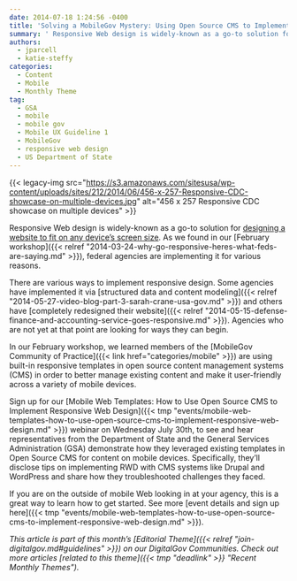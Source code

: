```yaml
---
date: 2014-07-18 1:24:56 -0400
title: 'Solving a MobileGov Mystery: Using Open Source CMS to Implement Responsive Web Design'
summary: ' Responsive Web design is widely-known as a go-to solution for designing a website to fit on any device&rsquo;s screen size. As we found in our February workshop, federal agencies are implementing it for various reasons. There are various ways to implement responsive'
authors:
  - jparcell
  - katie-steffy
categories:
  - Content
  - Mobile
  - Monthly Theme
tag:
  - GSA
  - mobile
  - mobile gov
  - Mobile UX Guideline 1
  - MobileGov
  - responsive web design
  - US Department of State
---
```


{{< legacy-img src="https://s3.amazonaws.com/sitesusa/wp-content/uploads/sites/212/2014/06/456-x-257-Responsive-CDC-showcase-on-multiple-devices.jpg" alt="456 x 257 Responsive CDC showcase on multiple devices" >}}

Responsive Web design is widely-known as a go-to solution for [designing a website to fit on any device’s screen size](https://www.WHATEVER/2013/06/11/responsive-design/ "Responsive Design Overview, Resources and Tools"). As we found in our [February workshop]({{< relref "2014-03-24-why-go-responsive-heres-what-feds-are-saying.md" >}}), federal agencies are implementing it for various reasons.

There are various ways to implement responsive design. Some agencies have implemented it via [structured data and content modeling]({{< relref "2014-05-27-video-blog-part-3-sarah-crane-usa-gov.md" >}}) and others have [completely redesigned their website]({{< relref "2014-05-15-defense-finance-and-accounting-service-goes-responsive.md" >}}). Agencies who are not yet at that point are looking for ways they can begin.

In our February workshop, we learned members of the [MobileGov Community of Practice]({{< link href="categories/mobile" >}}) are using built-in responsive templates in open source content management systems (CMS) in order to better manage existing content and make it user-friendly across a variety of mobile devices.

Sign up for our [Mobile Web Templates: How to Use Open Source CMS to Implement Responsive Web Design]({{< tmp "events/mobile-web-templates-how-to-use-open-source-cms-to-implement-responsive-web-design.md" >}}) webinar on Wednesday July 30th, to see and hear representatives from the Department of State and the General Services Administration (GSA) demonstrate how they leveraged existing templates in Open Source CMS for content on mobile devices. Specifically, they’ll disclose tips on implementing RWD with CMS systems like Drupal and WordPress and share how they troubleshooted challenges they faced.

If you are on the outside of mobile Web looking in at your agency, this is a great way to learn how to get started. See more [event details and sign up here]({{< tmp "events/mobile-web-templates-how-to-use-open-source-cms-to-implement-responsive-web-design.md" >}}).

_This article is part of this month&#8217;s [Editorial Theme]({{< relref "join-digitalgov.md#guidelines" >}}) on our DigitalGov Communities. Check out more articles [related to this theme]({{< tmp "deadlink" >}} "Recent Monthly Themes")._